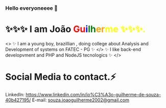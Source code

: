 ### Hello everyoneeee 👋
<h1> ✨✨✨ I am <span>João <span><span style="color:red;">Gu<span><span style="color:blue;">i<span><span style="color:green;">lh<span><span style="color:orange;">er<span><span style="color:yellow;">me<span>
  ✨✨✨.</h1>

<> ✨ I am a young boy, brazillian , doing college about Analysis and Development of systems on FATEC - PG ✨ </> ✨ I like back-end developvment and PHP and NodeJS tecnologics  ✨ </>

# Social Media to contact.⚡

LinkedIn: https://www.linkedin.com/in/jo%C3%A3o-guilherme-de-souza-40b427195/
E-mail: souza.joaoguilherme2002@gmail.com
<!--
**jgsouzadev/jgsouzadev** is a ✨ _special_ ✨ repository because its `README.md` (this file) appears on your GitHub profile.

Here are some ideas to get you started:

- 🔭 I’m currently working on ...
- 🌱 I’m currently learning ...
- 👯 I’m looking to collaborate on ...
- 🤔 I’m looking for help with ...
- 💬 Ask me about ...
- 📫 How to reach me: ...
- 😄 Pronouns: ...
- ⚡ Fun fact: ...
-->
